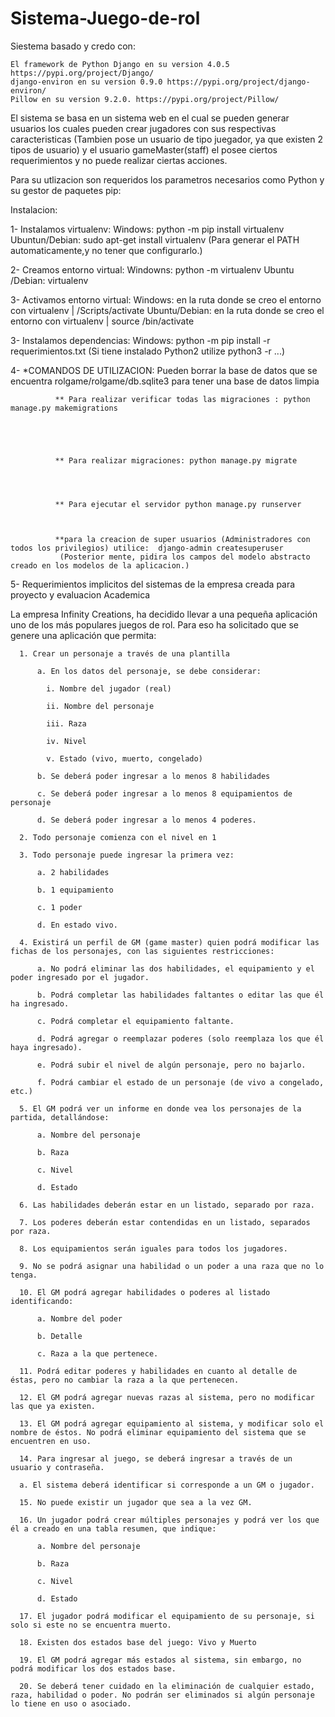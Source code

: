 # Sistema-Juego-de-rol
Siestema basado y credo con:
    
    
    El framework de Python Django en su version 4.0.5 https://pypi.org/project/Django/   
    django-environ en su version 0.9.0 https://pypi.org/project/django-environ/  
    Pillow en su version 9.2.0. https://pypi.org/project/Pillow/


El sistema se basa en un sistema web en el cual se pueden generar usuarios los cuales pueden crear jugadores con sus respectivas caracteristicas (Tambien pose un usuario de tipo juegador, ya que existen 2 tipos de usuario) y el usuario gameMaster(staff) el posee ciertos requerimientos y no puede realizar ciertas acciones.



Para su utlizacion son requeridos los parametros necesarios como Python y su gestor de paquetes pip:

Instalacion:




1- Instalamos virtualenv:    Windows: python -m pip install virtualenv
                          Ubuntun/Debian: sudo apt-get install virtualenv (Para generar el PATH automaticamente,y no tener que configurarlo.)
                          
                          
                          
                                
2- Creamos entorno virtual:  Windowns: python -m virtualenv <nombre del entorno>
                             Ubuntu /Debian: virtualenv <nombre del entorno>
                             
                             
                             
3- Activamos entorno virtual:  Windows: en la ruta donde se creo el entorno con virtualenv | <nombre del entorno>/Scripts/activate
                               Ubuntu/Debian: en la ruta donde se creo el entorno con virtualenv | source <nombre del entorno>/bin/activate
                             
                             
                             
3- Instalamos dependencias:  Windows: python -m pip install -r requerimientos.txt (Si tiene instalado Python2 utilize python3 -r ...)



4- *COMANDOS DE UTILIZACION: 
              Pueden borrar la base de datos que se encuentra rolgame/rolgame/db.sqlite3 para tener una base de datos limpia
  
  
  
  
  
              ** Para realizar verificar todas las migraciones : python manage.py makemigrations
  
  
  
  
  
              ** Para realizar migraciones: python manage.py migrate
  
  
  
  
              ** Para ejecutar el servidor python manage.py runserver
  
  
  
              **para la creacion de super usuarios (Administradores con todos los privilegios) utilice:  django-admin createsuperuser
               (Posterior mente, pidira los campos del modelo abstracto creado en los modelos de la aplicacion.)

  
  
  
  

  
 
5- Requerimientos implicitos del sistemas de la empresa creada para proyecto y evaluacion Academica
  
  

  
  
La empresa Infinity Creations, ha decidido llevar a una pequeña aplicación uno de los más populares juegos de rol. Para eso ha solicitado que se genere una aplicación que permita:
  
  
  
  
  
  
  
  

      1. Crear un personaje a través de una plantilla

          a. En los datos del personaje, se debe considerar:

            i. Nombre del jugador (real)

            ii. Nombre del personaje

            iii. Raza

            iv. Nivel

            v. Estado (vivo, muerto, congelado)

          b. Se deberá poder ingresar a lo menos 8 habilidades

          c. Se deberá poder ingresar a lo menos 8 equipamientos de personaje

          d. Se deberá poder ingresar a lo menos 4 poderes.

      2. Todo personaje comienza con el nivel en 1

      3. Todo personaje puede ingresar la primera vez:

          a. 2 habilidades

          b. 1 equipamiento

          c. 1 poder

          d. En estado vivo.

      4. Existirá un perfil de GM (game master) quien podrá modificar las fichas de los personajes, con las siguientes restricciones:

          a. No podrá eliminar las dos habilidades, el equipamiento y el poder ingresado por el jugador.

          b. Podrá completar las habilidades faltantes o editar las que él ha ingresado.

          c. Podrá completar el equipamiento faltante.

          d. Podrá agregar o reemplazar poderes (solo reemplaza los que él haya ingresado).

          e. Podrá subir el nivel de algún personaje, pero no bajarlo.

          f. Podrá cambiar el estado de un personaje (de vivo a congelado, etc.)

      5. El GM podrá ver un informe en donde vea los personajes de la partida, detallándose:

          a. Nombre del personaje

          b. Raza

          c. Nivel

          d. Estado

      6. Las habilidades deberán estar en un listado, separado por raza.

      7. Los poderes deberán estar contendidas en un listado, separados por raza.

      8. Los equipamientos serán iguales para todos los jugadores.

      9. No se podrá asignar una habilidad o un poder a una raza que no lo tenga.

      10. El GM podrá agregar habilidades o poderes al listado identificando:

          a. Nombre del poder

          b. Detalle

          c. Raza a la que pertenece.

      11. Podrá editar poderes y habilidades en cuanto al detalle de éstas, pero no cambiar la raza a la que pertenecen.

      12. El GM podrá agregar nuevas razas al sistema, pero no modificar las que ya existen.

      13. El GM podrá agregar equipamiento al sistema, y modificar solo el nombre de éstos. No podrá eliminar equipamiento del sistema que se encuentren en uso.

      14. Para ingresar al juego, se deberá ingresar a través de un usuario y contraseña.

      a. El sistema deberá identificar si corresponde a un GM o jugador.

      15. No puede existir un jugador que sea a la vez GM.

      16. Un jugador podrá crear múltiples personajes y podrá ver los que él a creado en una tabla resumen, que indique:

          a. Nombre del personaje

          b. Raza

          c. Nivel

          d. Estado

      17. El jugador podrá modificar el equipamiento de su personaje, si solo si este no se encuentra muerto.

      18. Existen dos estados base del juego: Vivo y Muerto

      19. El GM podrá agregar más estados al sistema, sin embargo, no podrá modificar los dos estados base.

      20. Se deberá tener cuidado en la eliminación de cualquier estado, raza, habilidad o poder. No podrán ser eliminados si algún personaje lo tiene en uso o asociado.


  
  
  
  
  
  
  
  
  
  
  
  

                          
